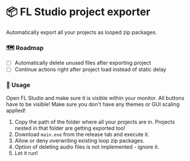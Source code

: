 # 📦 FL Studio project exporter
Automatically export all your projects as looped zip packages.

### 🗺️ Roadmap
- [ ] Automatically delete unused files after exporting project
- [ ] Continue actions right after project load instead of static delay

### 📖 Usage
Open FL Studio and make sure it is visible within your monitor. All buttons have to be visible!
Make sure you don't have any themes or GUI scaling applied!

1. Copy the path of the folder where all your projects are in. Projects nested in that folder are getting exported too!
2. Download `main.exe` from the release tab and execute it.
3. Allow or deny overwriting existing loop zip packages.
4. Option of deleting audio files is not implemented - ignore it.
5. Let it run!